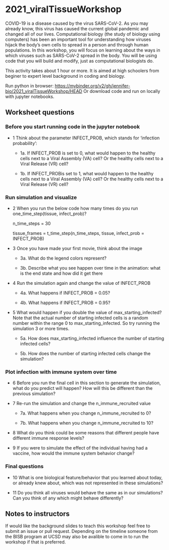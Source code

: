# 2021_viralTissueWorkshop

COVID-19 is a disease caused by the virus SARS-CoV-2. As you may already know, this virus has caused the current global pandemic and changed all of our lives. Computational biology (the study of biology using computers) has been an important tool for understanding how viruses hijack the body’s own cells to spread in a person and through human populations. In this workshop, you will focus on learning about the ways in which viruses such as SARS-CoV-2 spread in the body.  You will be using code that you will build and modify, just as computational biologists do. 

This activity takes about 1 hour or more. It is aimed at high schoolers from beginer to expert level background in coding and biology.

Run python in browser: https://mybinder.org/v2/gh/jennifer-bio/2021_viralTissueWorkshop/HEAD 
Or download code and run on locally with jupyter notebooks.

## Worksheet questions

### Before you start running code in the jupyter notebook
* 1 Think about the parameter INFECT_PROB, which stands for ‘infection probability’:

  * 1a. If INFECT_PROB is set to 0, what would happen to the healthy cells next to a Viral Assembly (VA) cell? Or the healthy cells next to a Viral Release (VR) cell?

  * 1b. If INFECT_PROBis set to 1, what would happen to the healthy cells next to a Viral Assembly (VA) cell? Or the healthy cells next to a Viral Release (VR) cell?

### Run simulation and visualize
* 2 When you run the below code how many times do you run one_time_step(tissue, infect_prob)?

    n_time_steps = 30
 
    tissue_frames = t_time_step(n_time_steps, tissue, infect_prob = INFECT_PROB)

* 3 Once you have made your first movie, think about the image 

  * 3a. What do the legend colors represent?

  * 3b. Describe what you see happen over time in the animation: what is the end state and how did it get there

* 4 Run the simulation again and change the value of INFECT_PROB

  * 4a. What happens if INFECT_PROB = 0.05?

  * 4b. What happens if INFECT_PROB = 0.95?

* 5 What would happen if you double the value of max_starting_infected? 
Note that the actual number of starting infected cells is a random number within the range 0 to max_starting_infected. So try running the simulation 3 or more times. 

  * 5a. How does max_starting_infected influence the number of starting infected cells?

  * 5b. How does the number of starting infected cells change the simulation?

### Plot infection with immune system over time
* 6 Before you run the final cell in this section to generate the simulation, what do you predict will happen? How will this be different than the previous simulation?

* 7 Re-run the simulation and change the n_immune_recruited value

  * 7a. What happens when you change n_immune_recruited to 0? 

  * 7b. What happens when you change n_immune_recruited to 10?

* 8 What do you think could be some reasons that different people have different immune response levels?

* 9 If you were to simulate the effect of the individual having had a vaccine, how would the immune system behavior change?

### Final questions
* 10 What is one biological feature/behavior that you learned about today, or already knew about, which was not represented in these simulations?

* 11 Do you think all viruses would behave the same as in our simulations? Can you think of any which might behave differently? 


## Notes to instructors

If would like the background slides to teach this workshop feel free to submit an issue or pull request. Depending on the timeline someone from the BISB program at UCSD may also be avalible to come in to run the workshop if that is preferred.




